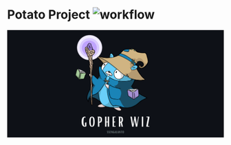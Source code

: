 # Potato Project ![workflow](https://github.com/ssengalanto/potato-project/actions/workflows/ci.yaml/badge.svg)
![Gopher Wiz](./assets/ssengalanto-gopher-wiz.png)

